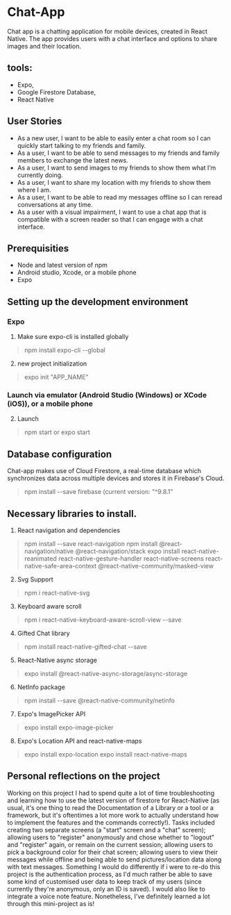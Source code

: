 # Chat-App
Chat app is a chatting application for mobile devices, created in React Native. The app provides users with a chat interface and options to share images and their location.

## tools: 
- Expo, 
- Google Firestore Database, 
- React Native

## User Stories
- As a new user, I want to be able to easily enter a chat room so I can quickly start talking to my
friends and family.
- As a user, I want to be able to send messages to my friends and family members to exchange
the latest news.
- As a user, I want to send images to my friends to show them what I’m currently doing.
- As a user, I want to share my location with my friends to show them where I am.
- As a user, I want to be able to read my messages offline so I can reread conversations at any
time.
- As a user with a visual impairment, I want to use a chat app that is compatible with a screen
reader so that I can engage with a chat interface.

## Prerequisities
- Node and latest version of npm
- Android studio, Xcode, or a mobile phone
- Expo 

## Setting up the development environment 
### Expo
1) Make sure expo-cli is installed globally
>npm install expo-cli --global
2) new project initialization
>expo init "APP_NAME"

### Launch via emulator (Android Studio (Windows) or XCode (iOS)), or a mobile phone
2) Launch
>npm start
or 
>expo start

## Database configuration
Chat-app makes use of Cloud Firestore, a real-time database which synchronizes data across multiple devices and stores it in Firebase's Cloud. 
>npm install --save firebase
(current version: "^9.8.1"

## Necessary libraries to install.
1) React navigation and dependencies
>npm install --save react-navigation
>npm install @react-navigation/native @react-navigation/stack
>expo install react-native-reanimated react-native-gesture-handler react-native-screens react-native-safe-area-context @react-native-community/masked-view

2) Svg Support
>npm i react-native-svg

3) Keyboard aware scroll
>npm i react-native-keyboard-aware-scroll-view --save

4) Gifted Chat library
>npm install react-native-gifted-chat --save

5) React-Native async storage
>expo install @react-native-async-storage/async-storage

6) NetInfo package
>npm install --save @react-native-community/netinfo

7) Expo's ImagePicker API 
>expo install expo-image-picker

8) Expo's Location API and react-native-maps
>expo install expo-location
>expo install react-native-maps

## Personal reflections on the project
Working on this project I had to spend quite a lot of time troubleshooting and learning how to use the latest version of firestore for React-Native (as usual, it's one thing to read the Documentation of a Library or a tool or a framework, but it's oftentimes a lot more work to actually understand how to implement the features and the commands correctly!). Tasks included creating two separate screens (a "start" screen and a "chat" screen); allowing users to "register" anonymously and chose whether to "logout" and "register" again, or remain on the current session; allowing users to pick a background color for their chat screen; allowing users to view their messages while offline and being able to send pictures/location data along with text messages.
Something I would do differently if i were to re-do this project is the authentication process, as I'd much rather be able to save some kind of customised user data to keep track of my users (since currently they're anonymous, only an ID is saved). I would also like to integrate a voice note feature. Nonetheless, I've definitely learned a lot through this mini-project as is! 
